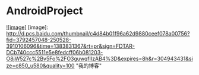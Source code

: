 AndroidProject
==================================
[![image]](http://mr-cheney.iteye.com)
[image]: http://d.pcs.baidu.com/thumbnail/c4d84b01f96a62d9880ceef078a00756?fid=3792457048-250528-3910106096&time=1383831367&rt=pr&sign=FDTAR-DCb740ccc5511e5e8fedcff06b081203-O8jW527c%2Bv5Fo%2FO3guwqfIIzAB4%3D&expires=8h&r=304943431&size=c850_u580&quality=100 "我的博客"
